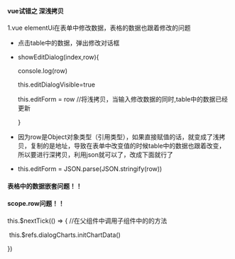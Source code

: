 #### vue试错之  深浅拷贝

1.vue elementUi在表单中修改数据，表格的数据也跟着修改的问题

+ 点击table中的数据，弹出修改对话框

+  showEditDialog(index,row){

    console.log(row)

    this.editDialogVisible=true

    this.editForm = row        //将浅拷贝，当输入修改数据的同时,table中的数据已经更新

    }

+ 因为row是Object对象类型（引用类型），如果直接赋值的话，就变成了浅拷贝，复制的是地址，导致在表单中改变值的时候table中的数据也跟着改变，所以要进行深拷贝，利用json就可以了，改成下面就行了

+ this.editForm = JSON.parse(JSON.stringify(row)) 





#### 表格中的数据嵌套问题！！



#### scope.row问题！！

  this.$nextTick(() => {              //在父组件中调用子组件中的的方法 

​     this.$refs.dialogCharts.initChartData()   

   })


